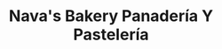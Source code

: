 ---
title: "Nava's Bakery Panadería Y Pastelería"
url: /huntsville/navas-bakery-panaderia-y-pasteleria/
shop: bakery
---